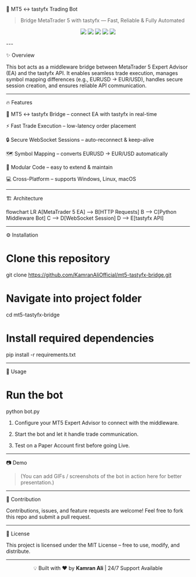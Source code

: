 🚀 MT5 ↔ tastyfx Trading Bot

> Bridge MetaTrader 5 with tastyfx — Fast, Reliable & Fully Automated



<p align="center">
  <img src="https://img.shields.io/badge/Python-3.10+-blue?logo=python" />
  <img src="https://img.shields.io/badge/Platform-MT5-orange?logo=metatrader" />
  <img src="https://img.shields.io/badge/API-tastyfx-lightgrey?logo=fastapi" />
  <img src="https://img.shields.io/badge/License-MIT-green?logo=open-source-initiative" />
  <img src="https://img.shields.io/badge/Build-Passing-brightgreen?logo=githubactions" />
</p>
---

✨ Overview

This bot acts as a middleware bridge between MetaTrader 5 Expert Advisor (EA) and the tastyfx API.
It enables seamless trade execution, manages symbol mapping differences
(e.g., EURUSD → EUR/USD), handles secure session creation, and ensures reliable API communication.


---

🔥 Features

🔗 MT5 ↔ tastyfx Bridge – connect EA with tastyfx in real-time

⚡ Fast Trade Execution – low-latency order placement

🔒 Secure WebSocket Sessions – auto-reconnect & keep-alive

🗺️ Symbol Mapping – converts EURUSD → EUR/USD automatically

🧩 Modular Code – easy to extend & maintain

💻 Cross-Platform – supports Windows, Linux, macOS



---

🏗️ Architecture

flowchart LR
    A[MetaTrader 5 EA] --> B[HTTP Requests]
    B --> C[Python Middleware Bot]
    C --> D[WebSocket Session]
    D --> E[tastyfx API]


---

⚙️ Installation

# Clone this repository
git clone https://github.com/KamranAliOfficial/mt5-tastyfx-bridge.git

# Navigate into project folder
cd mt5-tastyfx-bridge

# Install required dependencies
pip install -r requirements.txt


---

🚀 Usage

# Run the bot
python bot.py

1. Configure your MT5 Expert Advisor to connect with the middleware.


2. Start the bot and let it handle trade communication.


3. Test on a Paper Account first before going Live.




---

📷 Demo

> (You can add GIFs / screenshots of the bot in action here for better presentation.)




---

🤝 Contribution

Contributions, issues, and feature requests are welcome!
Feel free to fork this repo and submit a pull request.


---

📜 License

This project is licensed under the MIT License – free to use, modify, and distribute.


---

<p align="center">💡 Built with ❤️ by <b>Kamran Ali</b> | 24/7 Support Available</p>
